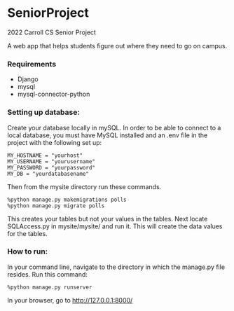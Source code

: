 # SeniorProject
2022 Carroll CS Senior Project

A web app that helps students figure out where they need to go on campus.

### Requirements

- Django
- mysql
- mysql-connector-python

### Setting up database:
Create your database locally in mySQL.
In order to be able to connect to a local database, you must have MySQL installed and an .env file in the project with the following set up:

    MY_HOSTNAME = "yourhost"
    MY_USERNAME = "yourusername"
    MY_PASSWORD = "yourpassword"
    MY_DB = "yourdatabasename"

Then from the mysite directory run these commands.

    %python manage.py makemigrations polls
    %python manage.py migrate polls

This creates your tables but not your values in the tables. Next locate SQLAccess.py in mysite/mysite/ and run it. This will create the data values for the tables.

### How to run:

In your command line, navigate to the directory in which the manage.py file resides.
Run this command:

    %python manage.py runserver

In your browser, go to http://127.0.0.1:8000/